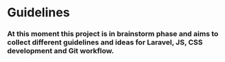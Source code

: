 # Guidelines

### At this moment this project is in brainstorm phase and aims to collect different guidelines and ideas for Laravel, JS, CSS development and Git workflow.
